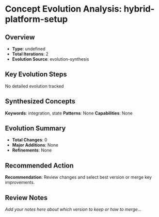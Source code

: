 # Concept Evolution Analysis: hybrid-platform-setup

## Overview
- **Type**: undefined
- **Total Iterations**: 2
- **Evolution Source**: evolution-synthesis

## Key Evolution Steps

No detailed evolution tracked

## Synthesized Concepts

**Keywords**: integration, state
**Patterns**: None
**Capabilities**: None

## Evolution Summary


- **Total Changes**: 0
- **Major Additions**: None
- **Refinements**: None


## Recommended Action

**Recommendation**: Review changes and select best version or merge key improvements.

## Review Notes

_Add your notes here about which version to keep or how to merge..._

